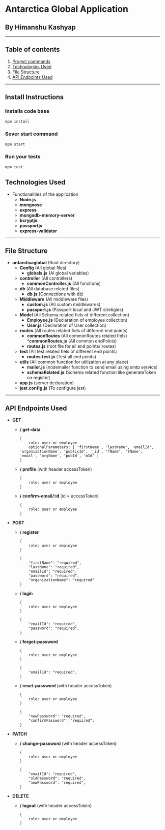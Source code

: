 # Antarctica Global Application

## By Himanshu Kashyap

---

## Table of contents

  1. [Project commands](#project-commands)
  2. [Technologies Used](#technologies-used)
  3. [File Structure](#file-structure)
  4. [API Endpoints Used](#api-endpoints-used)

---

## Install Instructions

### Installs code base

```bash
npm install
```

### Sever start command

```bash
npm start
```

### Run your tests

```bash
npm test
```

## Technologies Used

* Functionalities of the application
  * __Node.js__
  * __mongoose__
  * __express__
  * __mongodb-memory-server__
  * __bcryptjs__
  * __passportjs__
  * __express-validator__

---

## File Structure

* __antarcticaglobal__ (Root directory)
  * __Config__ (All global files)
    * __globals.js__ (Al global variables)
  * __controller__ (All controllers)
    * __commonController.js__ (All functions)
  * __db__ (All database related files)
    * __db.js__ (Connections with db)
  * __Middleware__ (All middleware files)
    * __custom.js__ (All custom middlewares)
    * __passport.js__ (Passport local and JWT stretigies)
  * __Model__ (All Schema related fiels of different collection)
    * __Employee.js__ (Declaration of employee collection)
    * __User.js__ (Declaration of User collection)
  * __routes__ (All routes related fiels of different end points)
    * __commonRoutes__ (All commonRoutes related fiels)
        *__commonRoutes.js__ (All common endPoints)
    * __routes.js__ (root file for all end points/ routes)
  * __test__ (All test related fiels of different end points)
    * __routes.test.js__ (Test all end points)
  * __utils__ (All common function for utilization at any place)
    * __mailer.js__ (nodemailer function to send email using smtp service)
    * __schemaRelated.js__ (Schema related function like generateToken on register)
  * __app.js__ (server declaration)
  * __jest.config.js__ (To configure jest)

---

## API Endpoints Used

* __GET__
  * __/ get-data__

    ```req.query
    {
        role: user or employee
        optionalParameters: [ 'firstName', 'lastName', 'emailId', 'organizationName', 'publicId', '_id', 'fName', 'lName', 'email', 'orgName', 'pubId', 'mId' ]
    }
    ```

  * __/ profile__ (with header accessToken)

    ```req.query
    {
        role: user or employee
    }
    ```

  * __/ confirm-email/:id__ (id = accessToken)

    ```req.query
    {
        role: user or employee
    }
    ```

* __POST__
  * __/ register__

    ```req.query
    {
        role: user or employee
    }
    ```

    ```req.body
    {
        "firstName": "required",
        "lastName": "required",
        "emailId": "required",
        "password": "required",
        "organizationName": "required"
    }
    ```

  * __/ login__
  
    ```req.query
    {
        role: user or employee
    }
    ```

    ```req.body
    {
        "emailId": "required",
        "password": "required",
    }
    ```

  * __/ forgot-password__
  
    ```req.query
    {
        role: user or employee
    }
    ```

    ```req.body
    {
        "emailId": "required",
    }
    ```

  * __/ reset-password__ (with header accessToken)

    ```req.query
    {
        role: user or employee
    }
    ```

    ```req.body
    {
        "newPassword": "required",
        "confirmPassword": "required",
    }
    ```

* __PATCH__
  * __/ change-password__ (with header accessToken)

    ```req.query
    {
        role: user or employee
    }
    ```

    ```req.body
    {
        "emailId": "required",
        "oldPassword": "required",
        "newPassword": "required",
    }
    ```

* __DELETE__
  * __/ logout__ (with header accessToken)

    ```req.query
    {
        role: user or employee
    }
    ```

